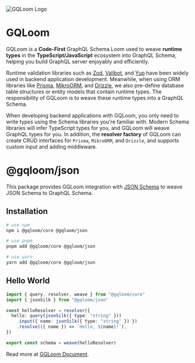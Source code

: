 ![GQLoom Logo](https://github.com/modevol-com/gqloom/blob/main/gqloom.svg?raw=true)

# GQLoom

GQLoom is a **Code-First** GraphQL Schema Loom used to weave **runtime types** in the **TypeScript/JavaScript** ecosystem into GraphQL Schema, helping you build GraphQL server enjoyably and efficiently.

Runtime validation libraries such as [Zod](https://zod.dev/), [Valibot](https://valibot.dev/), and [Yup](https://github.com/jquense/yup) have been widely used in backend application development. Meanwhile, when using ORM libraries like [Prisma](https://www.prisma.io/), [MikroORM](https://mikro-orm.io/), and [Drizzle](https://orm.drizzle.team/), we also pre-define database table structures or entity models that contain runtime types.
The responsibility of GQLoom is to weave these runtime types into a GraphQL Schema.

When developing backend applications with GQLoom, you only need to write types using the Schema libraries you're familiar with. Modern Schema libraries will infer TypeScript types for you, and GQLoom will weave GraphQL types for you.
In addition, the **resolver factory** of GQLoom can create CRUD interfaces for `Prisma`, `MikroORM`, and `Drizzle`, and supports custom input and adding middleware.

# @gqloom/json

This package provides GQLoom integration with [JSON Schema](https://json-schema.org/) to weave JSON Schema to GraphQL Schema.

## Installation

```bash
# use npm
npm i @gqloom/core @gqloom/json

# use pnpm
pnpm add @gqloom/core @gqloom/json

# use yarn
yarn add @gqloom/core @gqloom/json
```

## Hello World

```ts
import { query, resolver, weave } from "@gqloom/core"
import { jsonSilk } from "@gqloom/json"

const helloResolver = resolver({
  hello: query(jsonSilk({ type: "string" }))
    .input({ name: jsonSilk({ type: "string" }) })
    .resolve(({ name }) => `Hello, ${name}!`),
})

export const schema = weave(helloResolver)
```

Read more at [GQLoom Document](https://gqloom.dev/docs/schema/json).
